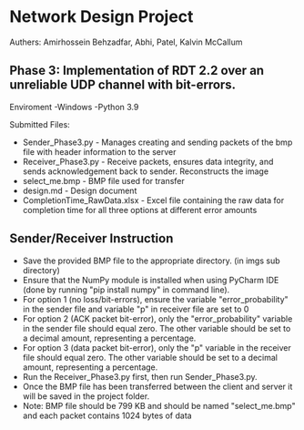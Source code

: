 # Network Design Project

Authers: Amirhossein Behzadfar, Abhi, Patel, Kalvin McCallum


Phase 3:
Implementation of RDT 2.2 over an unreliable UDP channel with bit-errors. 
---------------------------------------------------------------------
Enviroment 
  -Windows
  -Python 3.9


Submitted Files:
- Sender_Phase3.py - Manages creating and sending packets of the bmp file with header information to the server
- Receiver_Phase3.py - Receive packets, ensures data integrity, and sends acknowledgement back to sender. Reconstructs the image
- select_me.bmp - BMP file used for transfer
- design.md - Design document
- CompletionTime_RawData.xlsx - Excel file containing the raw data for completion time for all three options at different error amounts

Sender/Receiver Instruction
----------------------------------------------------------------------
  * Save the provided BMP file to the appropriate directory. (in imgs sub directory)
  * Ensure that the NumPy module is installed when using PyCharm IDE (done by running "pip install numpy" in command line).
  * For option 1 (no loss/bit-errors), ensure the variable "error_probability" in the sender file and variable "p" in receiver file are set to 0
  * For option 2 (ACK packet bit-error), only the "error_probability" variable in the sender file should equal zero. The other variable should be set to a decimal amount, representing a percentage.
  * For option 3 (data packet bit-error), only the "p" variable in the receiver file should equal zero. The other variable should be set to a decimal amount, representing a percentage.
  * Run the Receiver_Phase3.py first, then run Sender_Phase3.py.
  * Once the BMP file has been transferred between the client and server it will be saved in the project folder.
  * Note: BMP file should be 799 KB and should be named "select_me.bmp" and each packet contains 1024 bytes of data
